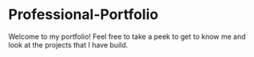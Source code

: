 # Professional-Portfolio
Welcome to my portfolio! Feel free to take a peek to get to know me and look at the projects that I have build.
